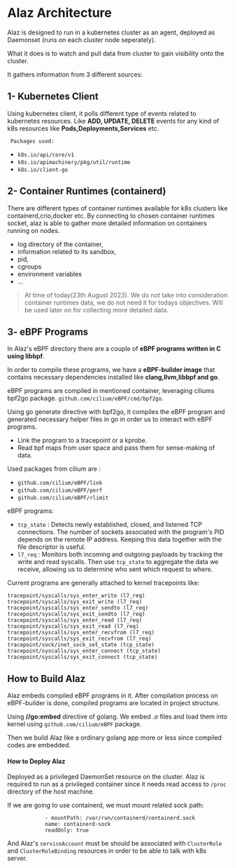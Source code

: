 # Alaz Architecture
Alaz is designed to run in a kubernetes cluster as an agent, deployed as Daemonset (runs on each cluster node seperately).

What it does is to watch and pull data from cluster to gain visibility onto the cluster.

It gathers information from 3 different sources:
 
## 1- Kubernetes Client
Using kubernetes client, it polls different type of events related to kubernetes resources. Like **ADD, UPDATE, DELETE** events for any kind of k8s resources like **Pods,Deployments,Services** etc.

	 Packages used: 
- 	 `k8s.io/api/core/v1`
- 	 `k8s.io/apimachinery/pkg/util/runtime`
- 	 `k8s.io/client-go`

## 2- Container Runtimes (containerd)
There are different types of container runtimes available for k8s clusters like containerd,crio,docker etc.
By connecting to chosen container runtimes socket, alaz is able to gather more detailed information on containers running on nodes.
- log directory of the container,
- information related to its sandbox,
- pid,
- cgroups
- environment variables
- ...

> At time of today(23th August 2023). We do not take into consideration container runtimes data, we do not need it for todays objectives. Will be used later on for collecting more detailed data.

## 3- eBPF Programs

In Alaz's eBPF directory there are a couple of **eBPF programs written in C using libbpf**.

In order to compile these programs, we have a **eBPF-builder image** that contains necessary dependencies installed like **clang,llvm,libbpf and go**.

eBPF programs are compiled in mentioned container, leveraging ciliums bpf2go package. `github.com/cilium/eBPF/cmd/bpf2go`.

Using go generate directive with bpf2go, it compiles the eBPF program and generated necessary helper files in go in order us to interact with eBPF programs. 

- Link the program to a tracepoint or a kprobe. 
- Read bpf maps from user space and pass them for sense-making of data.

Used packages from cilium are :
 - `github.com/cilium/eBPF/link`
 - `github.com/cilium/eBPF/perf`
 - `github.com/cilium/eBPF/rlimit`

 eBPF programs: 
 - `tcp_state` : Detects newly established, closed, and listened TCP connections. The number of sockets associated with the program's PID depends on the remote IP address. Keeping this data together with the file descriptor is useful.
 - `l7_req` : Monitors both incoming and outgoing payloads by tracking the write and read syscalls. Then use `tcp_state` to aggregate the data we receive, allowing us to determine who sent which request to where.
 
Current  programs are generally attached to kernel tracepoints like:

```
tracepoint/syscalls/sys_enter_write (l7_req)
tracepoint/syscalls/sys_exit_write (l7_req)
tracepoint/syscalls/sys_enter_sendto (l7_req)
tracepoint/syscalls/sys_exit_sendto (l7_req)
tracepoint/syscalls/sys_enter_read (l7_req)
tracepoint/syscalls/sys_exit_read (l7_req)
tracepoint/syscalls/sys_enter_recvfrom (l7_req)
tracepoint/syscalls/sys_exit_recvfrom (l7_req)
tracepoint/sock/inet_sock_set_state (tcp_state)
tracepoint/syscalls/sys_enter_connect (tcp_state)
tracepoint/syscalls/sys_exit_connect (tcp_state)
```

## How to Build Alaz
Alaz embeds compiled eBPF programs in it. After compilation process on eBPF-builder is done, compiled programs are located in project structure.

Using **//go:embed** directive of golang. We embed *.o* files and load them into kernel using `github.com/cilium/eBPF` package.

Then we build Alaz like a ordinary golang app more or less since compiled codes are embedded.

#### How to Deploy Alaz
Deployed as a privileged DaemonSet resource on the cluster. Alaz is required to run as a privileged container since it needs read access to `/proc` directory of the host machine.


If we are going to use containerd, we must mount related sock path:
```			
            - mountPath: /var/run/containerd/containerd.sock
            name: containerd-sock
            readOnly: true
```
			
And Alaz's `serviceAccount` must be should be associated with `ClusterRole` and `ClusterRoleBinding` resources in order to be able to talk with k8s server.
